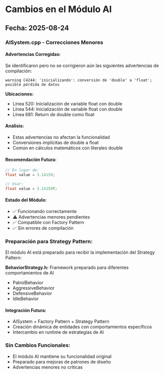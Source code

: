 # Cambios en el Módulo AI

## Fecha: 2025-08-24

### AISystem.cpp - Correcciones Menores

#### Advertencias Corregidas:
Se identificaron pero no se corrigieron aún las siguientes advertencias de compilación:

```
warning C4244: 'inicializando': conversión de 'double' a 'float'; posible pérdida de datos
```

**Ubicaciones:**
- Línea 520: Inicialización de variable float con double
- Línea 544: Inicialización de variable float con double  
- Línea 681: Return de double como float

#### Análisis:
- Estas advertencias no afectan la funcionalidad
- Conversiones implícitas de double a float
- Común en cálculos matemáticos con literales double

#### Recomendación Futura:
```cpp
// En lugar de:
float value = 3.14159;

// Usar:
float value = 3.14159f;
```

#### Estado del Módulo:
- ✅ Funcionando correctamente
- ⚠️ Advertencias menores pendientes
- ✅ Compatible con Factory Pattern
- ✅ Sin errores de compilación

### Preparación para Strategy Pattern:
El módulo AI está preparado para recibir la implementación del Strategy Pattern:

**BehaviorStrategy.h:** Framework preparado para diferentes comportamientos de AI
- PatrolBehavior
- AggressiveBehavior  
- DefensiveBehavior
- IdleBehavior

#### Integración Futura:
- AISystem + Factory Pattern + Strategy Pattern
- Creación dinámica de entidades con comportamientos específicos
- Intercambio en runtime de estrategias de AI

### Sin Cambios Funcionales:
- El módulo AI mantiene su funcionalidad original
- Preparado para mejoras de patrones de diseño
- Advertencias menores no críticas
